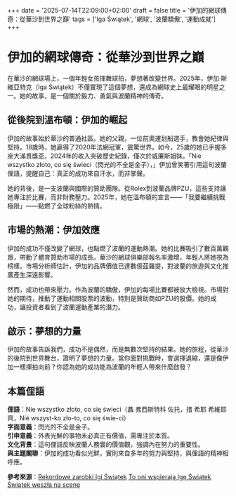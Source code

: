 +++
date = '2025-07-14T22:09:00+02:00'
draft = false
title = '伊加的網球傳奇：從華沙到世界之巔'
tags = ['Iga Świątek', '網球', '波蘭驕傲', '運動成就']
+++

# 伊加的網球傳奇：從華沙到世界之巔

在華沙的網球場上，一個年輕女孩揮舞球拍，夢想著改變世界。2025年，伊加·斯維亞特克（Iga Świątek）不僅實現了這個夢想，還成為網球史上最耀眼的明星之一。她的故事，是一個關於毅力、勇氣與波蘭精神的傳奇。

## 從後院到溫布頓：伊加的崛起

伊加的故事始於華沙的普通社區。她的父親，一位前奧運划船選手，教會她紀律與堅持。18歲時，她贏得了2020年法網冠軍，震驚世界。如今，25歲的她已手握多座大滿貫獎盃，2024年的收入突破歷史紀錄，僅次於威廉斯姐妹。「Nie wszystko złoto, co się świeci（閃光的不全是金子），」伊加曾笑著引用這句波蘭俚語，提醒自己：真正的成功來自汗水，而非掌聲。

她的背後，是一支波蘭與國際的贊助團隊。從Rolex到波蘭品牌PZU，這些支持讓她專注於比賽，而非財務壓力。2025年，她在溫布頓的宣言——「我要繼續挑戰極限」——點燃了全球粉絲的熱情。

## 市場的熱潮：伊加效應

伊加的成功不僅改變了網球，也點燃了波蘭的運動熱潮。她的比賽吸引了數百萬觀眾，帶動了體育贊助市場的成長。華沙的網球俱樂部報名率激增，年輕人將她視為榜樣。市場分析師估計，伊加的品牌價值已達數億茲羅提，對波蘭的旅遊與文化推廣產生深遠影響。

然而，成功也帶來壓力。作為波蘭的驕傲，伊加的每場比賽都被放大檢視。市場對她的期待，推動了運動相關股票的波動，特別是贊助商如PZU的股價。她的成功，讓投資者看到了波蘭運動產業的潛力。

## 啟示：夢想的力量

伊加的故事告訴我們，成功不是偶然，而是無數次堅持的結果。她的旅程，從華沙的後院到世界舞台，證明了夢想的力量。當你面對挑戰時，會選擇退縮，還是像伊加一樣揮拍向前？你認為她的成功能為波蘭的年輕人帶來什麼啟發？

## 本篇俚語

**俚語**：Nie wszystko złoto, co się świeci（聶 弗西斯特科 佐托，措 希耶 希維耶齊，Niè wszyst-ko zło-to, co się świe-ci）  
**字面意義**：閃光的不全是金子。  
**引申意義**：外表光鮮的事物未必真正有價值，需專注於本質。  
**文化背景**：這句俚語反映波蘭人務實的價值觀，強調內在努力的重要性。  
**與主題關聯**：伊加的成功看似光鮮，實則來自多年的努力與堅持，與俚語的精神相呼應。

**參考來源**：[Rekordowe zarobki Igi Świątek](https://www.forbes.pl/sport/rekordowe-zarobki-igi-swiatek-tylko-siostry-williams-zarobily-wiecej/mxf2k8v) [To oni wspierają Igę Świątek](https://businessinsider.com.pl/wiadomosci/to-oni-wspieraja-ige-swiatek-oprocz-rolexa-jest-tez-polski-akcent/n4t67jz) [Świątek weszła na scenę](https://www.polsatsport.pl/wiadomosc/2025-07-14/swiatek-weszla-na-scene-i-nagle-takie-slowa-padla-jasna-deklaracja/)[](https://www.wnp.pl/energia/polskie-elektrownie-jadrowe-notyfikowaly-do-ke-projekt-pierwszej-elektrowni-jadrowej-w-polsce%2C964590.html)[](https://www.wnp.pl/energia/polskie-elektrownie-jadrowe-notyfikowaly-do-ke-projekt-pierwszej-elektrowni-jadrowej-w-polsce%2C964590.html)[](https://www.wnp.pl/energia/polskie-elektrownie-jadrowe-notyfikowaly-do-ke-projekt-pierwszej-elektrowni-jadrowej-w-polsce%2C964590.html)
